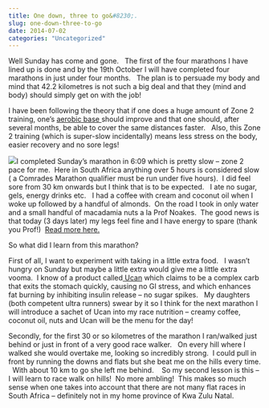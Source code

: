 ```yaml
---
title: One down, three to go&#8230;.
slug: one-down-three-to-go
date: 2014-07-02
categories: "Uncategorized"
---
```


<p>Well Sunday has come and gone.   The first of the four marathons I have lined up is done and by the 19th October I will have completed four marathons in just under four months.   The plan is to persuade my body and mind that 42.2 kilometres is not such a big deal and that they (mind and body) should simply get on with the job!</p>
<p>I have been following the theory that if one does a huge amount of Zone 2 training, one’s <a title="Read about the Maffetone Method" href="http://www.philmaffetone.com/what-is-the-maffetone-method">aerobic base </a>should improve and that one should, after several months, be able to cover the same distances faster.   Also, this Zone 2 training (which is super-slow incidentally) means less stress on the body, easier recovery and no sore legs!</p>
<p><img src="https://res.cloudinary.com/dy6grlu8z/image/upload/v1558842177/kgx83pyngpbn26dpdnze.jpg"/>I completed Sunday’s marathon in 6:09 which is pretty slow – zone 2 pace for me.  Here in South Africa anything over 5 hours is considered slow ( a Comrades Marathon qualifier must be run under five hours).  I did feel sore from 30 km onwards but I think that is to be expected.   I ate no sugar, gels, energy drinks etc.   I had a coffee with cream and coconut oil when I woke up followed by a handful of almonds.  On the road I took in only water and a small handful of macadamia nuts a la Prof Noakes.  The good news is that today (3 days later) my legs feel fine and I have energy to spare (thank you Prof!)  <a title="Original Eating endorsed by Prof Tim Noakes" href="http://originaleating.org/" target="_blank">Read more here.</a></p>
<p>So what did I learn from this marathon?</p>
<p>First of all, I want to experiment with taking in a little extra food.   I wasn’t hungry on Sunday but maybe a little extra would give me a little extra vooma.  I know of a product called<a title="Learn more about Ucan" href="http://generationucan.com/" target="_blank"> Ucan</a> which claims to be a complex carb that exits the stomach quickly, causing no GI stress, and which enhances fat burning by inhibiting insulin release – no sugar spikes.   My daughters (both competent ultra runners) swear by it so I think for the next marathon I will introduce a sachet of Ucan into my race nutrition – creamy coffee, coconut oil, nuts and Ucan will be the menu for the day!</p>
<p>Secondly, for the first 30 or so kilometres of the marathon I ran/walked just behind or just in front of a very good race walker.   On every hill where I walked she would overtake me, looking so incredibly strong.  I could pull in front by running the downs and flats but she beat me on the hills every time.   With about 10 km to go she left me behind.    So my second lesson is this – I will learn to race walk on hills!  No more ambling!  This makes so much sense when one takes into account that there are not many flat races in South Africa – definitely not in my home province of Kwa Zulu Natal.</p>







